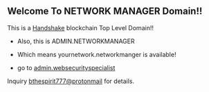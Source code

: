 ## Welcome To NETWORK MANAGER Domain!!

This is a [Handshake](https://handshake.org/) blockchain Top Level Domain!!

- Also, this is ADMIN.NETWORKMANAGER

- Which means yournetwork.networkmanger is available! 

- go to [admin.websecurityspecialist](http://admin.websecurityspecialist/)

Inquiry [bthespirit777@protonmail](https://https://protonmail.com/) for details.


